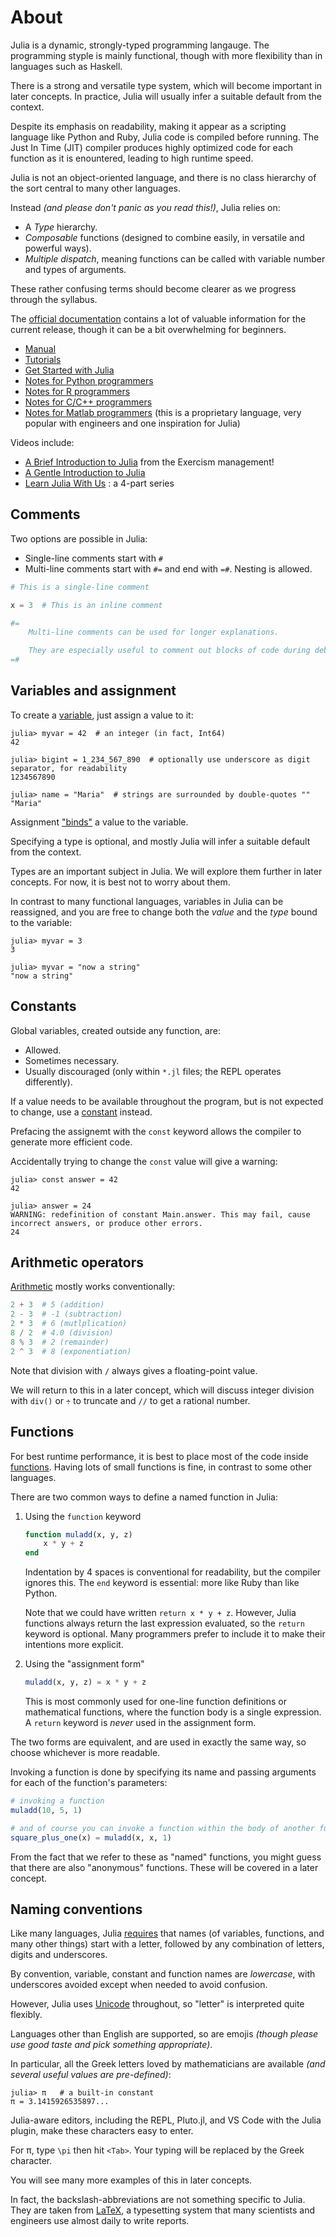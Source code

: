 # About

Julia is a dynamic, strongly-typed programming langauge.
The programming styple is mainly functional, though with more flexibility than in languages such as Haskell.

There is a strong and versatile type system, which will become important in later concepts. In practice, Julia will usually infer a suitable default from the context.

Despite its emphasis on readability, making it appear as a scripting language like Python and Ruby, Julia code is compiled before running.
The Just In Time (JIT) compiler produces highly optimized code for each function as it is enountered, leading to high runtime speed.

Julia is not an object-oriented language, and there is no class hierarchy of the sort central to many other languages.

Instead *(and please don't panic as you read this!)*, Julia relies on:
- A *Type* hierarchy.
- *Composable* functions (designed to combine easily, in versatile and powerful ways).
- *Multiple dispatch*, meaning functions can be called with variable number and types of arguments.

These rather confusing terms should become clearer as we progress through the syllabus.

The [official documentation][official-documentation] contains a lot of valuable information for the current release, though it can be a bit overwhelming for beginners.

- [Manual][manual]
- [Tutorials][tutorials]
- [Get Started with Julia][get-started]
- [Notes for Python programmers][diff-python]
- [Notes for R programmers][diff-r]
- [Notes for C/C++ programmers][diff-c]
- [Notes for Matlab programmers][diff-matlab] (this is a proprietary language, very popular with engineers and one inspiration for Julia)

Videos include:
- [A Brief Introduction to Julia][erik] from the Exercism management!
- [A Gentle Introduction to Julia][gentle-intro]
- [Learn Julia With Us][learn-with-us] : a 4-part series

## Comments

Two options are possible in Julia:
- Single-line comments start with `#`
- Multi-line comments start with `#=` and end with `=#`. Nesting is allowed.

```julia
# This is a single-line comment

x = 3  # This is an inline comment

#=
	Multi-line comments can be used for longer explanations.

	They are especially useful to comment out blocks of code during debugging.
=#
```

## Variables and assignment

To create a [variable][variables], just assign a value to it:

```julia-repl
julia> myvar = 42  # an integer (in fact, Int64)
42

julia> bigint = 1_234_567_890  # optionally use underscore as digit separator, for readability
1234567890

julia> name = "Maria"  # strings are surrounded by double-quotes ""
"Maria"
```

Assignment ["binds"][binding] a value to the variable.

Specifying a type is optional, and mostly Julia will infer a suitable default from the context.

Types are an important subject in Julia.
We will explore them further in later concepts.
For now, it is best not to worry about them.

In contrast to many functional languages, variables in Julia can be reassigned, and you are free to change both the *value* and the *type* bound to the variable:

```julia-repl
julia> myvar = 3
3

julia> myvar = "now a string"
"now a string"
```

## Constants

Global variables, created outside any function, are:
- Allowed.
- Sometimes necessary.
- Usually discouraged (only within `*.jl` files; the REPL operates differently).

If a value needs to be available throughout the program, but is not expected to change, use a [constant][constants] instead.

Prefacing the assignemt with the `const` keyword allows the compiler to generate more efficient code.

Accidentally trying to change the `const` value will give a warning:

```julia-repl
julia> const answer = 42
42

julia> answer = 24
WARNING: redefinition of constant Main.answer. This may fail, cause incorrect answers, or produce other errors.
24
```

## Arithmetic operators

[Arithmetic][operators] mostly works conventionally:

```julia
2 + 3  # 5 (addition)
2 - 3  # -1 (subtraction)
2 * 3  # 6 (mutlplication)
8 / 2  # 4.0 (division)
8 % 3  # 2 (remainder)
2 ^ 3  # 8 (exponentiation)
```

Note that division with `/` always gives a floating-point value.

We will return to this in a later concept, which will discuss integer division with `div()` or `÷` to truncate and `//` to get a rational number.

## Functions

For best runtime performance, it is best to place most of the code inside [functions][functions]. Having lots of small functions is fine, in contrast to some other languages.

There are two common ways to define a named function in Julia:

1. Using the `function` keyword

    ```julia
    function muladd(x, y, z)
        x * y + z
    end
    ```

    Indentation by 4 spaces is conventional for readability, but the compiler ignores this.
    The `end` keyword is essential: more like Ruby than like Python.

    Note that we could have written `return x * y + z`. 
    However, Julia functions always return the last expression evaluated, so the `return` keyword is optional.
    Many programmers prefer to include it to make their intentions more explicit.

2. Using the "assignment form"

    ```julia
    muladd(x, y, z) = x * y + z
    ```

    This is most commonly used for one-line function definitions or mathematical functions, where the function body is a single expression.
    A `return` keyword is *never* used in the assignment form.

The two forms are equivalent, and are used in exactly the same way, so choose whichever is more readable.

Invoking a function is done by specifying its name and passing arguments for each of the function's parameters:

```julia
# invoking a function
muladd(10, 5, 1)

# and of course you can invoke a function within the body of another function:
square_plus_one(x) = muladd(x, x, 1)
```

From the fact that we refer to these as "named" functions, you might guess that there are also "anonymous" functions.
These will be covered in a later concept.

## Naming conventions

Like many languages, Julia [requires][naming] that names (of variables, functions, and many other things) start with a letter, followed by any combination of letters, digits and underscores.

By convention, variable, constant and function names are *lowercase*, with underscores avoided except when needed to avoid confusion.

However, Julia uses [Unicode][unicode] throughout, so "letter" is interpreted quite flexibly.

Languages other than English are supported, so are emojis *(though please use good taste and pick something appropriate)*.

In particular, all the Greek letters loved by mathematicians are available *(and several useful values are pre-defined)*:

```julia-repl
julia> π   # a built-in constant
π = 3.1415926535897...
```

Julia-aware editors, including the REPL, Pluto.jl, and VS Code with the Julia plugin, make these characters easy to enter.

For π, type `\pi` then hit `<Tab>`. Your typing will be replaced by the Greek character.

You will see many more examples of this in later concepts.

In fact, the backslash-abbreviations are not something specific to Julia.
They are taken from [LaTeX][latex], a typesetting system that many scientists and engineers use almost daily to write reports.

[official-documentation]: https://docs.julialang.org/en/v1/
[manual]: https://docs.julialang.org/en/v1/manual/getting-started/
[tutorials]: https://julialang.org/learning/tutorials/
[diff-python]: https://docs.julialang.org/en/v1/manual/noteworthy-differences/#Noteworthy-differences-from-Python
[diff-r]: https://docs.julialang.org/en/v1/manual/noteworthy-differences/#Noteworthy-differences-from-R
[diff-c]: https://docs.julialang.org/en/v1/manual/noteworthy-differences/#Noteworthy-differences-from-C/C
[diff-matlab]: https://docs.julialang.org/en/v1/manual/noteworthy-differences/#Noteworthy-differences-from-MATLAB
[get-started]: https://julialang.org/learning/
[erik]: https://www.youtube.com/watch?v=X4Alzh3QyWU
[gentle-intro]: https://www.youtube.com/watch?v=4igzy3bGVkQ
[learn-with-us]: https://www.youtube.com/watch?v=oTUmW8dWZws
[variables]: https://docs.julialang.org/en/v1/manual/variables/
[constants]: https://docs.julialang.org/en/v1/manual/variables-and-scoping/#Constants
[operators]: https://docs.julialang.org/en/v1/manual/mathematical-operations/
[functions]: https://docs.julialang.org/en/v1/manual/functions/
[naming]: https://docs.julialang.org/en/v1/manual/variables/#man-allowed-variable-names
[unicode]: https://en.wikipedia.org/wiki/Unicode
[latex]: https://en.wikipedia.org/wiki/LaTeX
[binding]: https://docs.julialang.org/en/v1/manual/variables/#man-assignment-expressions
